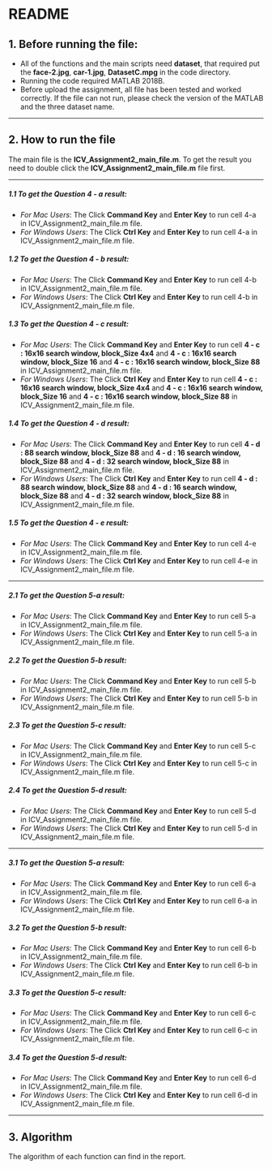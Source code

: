 # README

## 1. Before running the file:
 - All of the functions and the main scripts need **dataset**, that required put the **face-2.jpg**,  **car-1.jpg**, **DatasetC.mpg** in the code directory.
 - Running the code required MATLAB 2018B.
 - Before upload the assignment, all file has been tested and worked correctly. If the file can not run, please check the version of the MATLAB and the three dataset name.

---

## 2. How to run the file
The main file is the **ICV_Assignment2_main_file.m**.
To get the result you need to double click the **ICV_Assignment2_main_file.m** file first.

---
##### 1.1 To get the Question 4 - a result:
 - *For Mac Users*: The Click **Command Key** and **Enter Key** to run cell 4-a in ICV_Assignment2_main_file.m file.
 - *For Windows Users*: The Click **Ctrl Key** and **Enter Key** to run cell 4-a in ICV_Assignment2_main_file.m file.

##### 1.2 To get the Question 4 - b result:
 - *For Mac Users*: The Click **Command Key** and **Enter Key** to run cell 4-b in ICV_Assignment2_main_file.m file.
 - *For Windows Users*: The Click **Ctrl Key** and **Enter Key** to run cell 4-b in ICV_Assignment2_main_file.m file.

##### 1.3 To get the Question 4 - c result:
 - *For Mac Users*: The Click **Command Key** and **Enter Key** to run cell **4 - c :  16x16 search window, block_Size 4x4** and **4 - c :  16x16 search window, block_Size 16** and **4 - c :  16x16 search window, block_Size 88** in ICV_Assignment2_main_file.m file.
 - *For Windows Users*: The Click **Ctrl Key** and **Enter Key** to run cell **4 - c :  16x16 search window, block_Size 4x4** and **4 - c :  16x16 search window, block_Size 16** and **4 - c :  16x16 search window, block_Size 88** in ICV_Assignment2_main_file.m file.

##### 1.4 To get the Question 4 - d result:
  - *For Mac Users*: The Click **Command Key** and **Enter Key** to run cell **4 - d :  88 search window, block_Size 88** and **4 - d :  16 search window, block_Size 88** and **4 - d :  32 search window, block_Size 88** in ICV_Assignment2_main_file.m file.
  - *For Windows Users*: The Click **Ctrl Key** and **Enter Key** to run cell **4 - d :  88 search window, block_Size 88** and **4 - d :  16 search window, block_Size 88** and **4 - d :  32 search window, block_Size 88** in ICV_Assignment2_main_file.m file.

##### 1.5 To get the Question 4 - e result:
  - *For Mac Users*: The Click **Command Key** and **Enter Key** to run cell 4-e in ICV_Assignment2_main_file.m file.
  - *For Windows Users*: The Click **Ctrl Key** and **Enter Key** to run cell 4-e in ICV_Assignment2_main_file.m file.

---
##### 2.1 To get the Question 5-a result:
  - *For Mac Users*: The Click **Command Key** and **Enter Key** to run cell 5-a in ICV_Assignment2_main_file.m file.
  - *For Windows Users*: The Click **Ctrl Key** and **Enter Key** to run cell 5-a in ICV_Assignment2_main_file.m file.

##### 2.2 To get the Question 5-b result:
- *For Mac Users*: The Click **Command Key** and **Enter Key** to run cell 5-b in ICV_Assignment2_main_file.m file.
- *For Windows Users*: The Click **Ctrl Key** and **Enter Key** to run cell 5-b in ICV_Assignment2_main_file.m file.


##### 2.3 To get the Question 5-c result:
- *For Mac Users*: The Click **Command Key** and **Enter Key** to run cell 5-c in ICV_Assignment2_main_file.m file.
- *For Windows Users*: The Click **Ctrl Key** and **Enter Key** to run cell 5-c in ICV_Assignment2_main_file.m file.


##### 2.4 To get the Question 5-d result:
- *For Mac Users*: The Click **Command Key** and **Enter Key** to run cell 5-d in ICV_Assignment2_main_file.m file.
- *For Windows Users*: The Click **Ctrl Key** and **Enter Key** to run cell 5-d in ICV_Assignment2_main_file.m file.

---
##### 3.1 To get the Question 5-a result:
  - *For Mac Users*: The Click **Command Key** and **Enter Key** to run cell 6-a in ICV_Assignment2_main_file.m file.
  - *For Windows Users*: The Click **Ctrl Key** and **Enter Key** to run cell 6-a in ICV_Assignment2_main_file.m file.

##### 3.2 To get the Question 5-b result:
- *For Mac Users*: The Click **Command Key** and **Enter Key** to run cell 6-b in ICV_Assignment2_main_file.m file.
- *For Windows Users*: The Click **Ctrl Key** and **Enter Key** to run cell 6-b in ICV_Assignment2_main_file.m file.


##### 3.3 To get the Question 5-c result:
- *For Mac Users*: The Click **Command Key** and **Enter Key** to run cell 6-c in ICV_Assignment2_main_file.m file.
- *For Windows Users*: The Click **Ctrl Key** and **Enter Key** to run cell 6-c in ICV_Assignment2_main_file.m file.


##### 3.4 To get the Question 5-d result:
- *For Mac Users*: The Click **Command Key** and **Enter Key** to run cell 6-d in ICV_Assignment2_main_file.m file.
- *For Windows Users*: The Click **Ctrl Key** and **Enter Key** to run cell 6-d in ICV_Assignment2_main_file.m file.

---
## 3. Algorithm
The algorithm of each function can find in the report.
